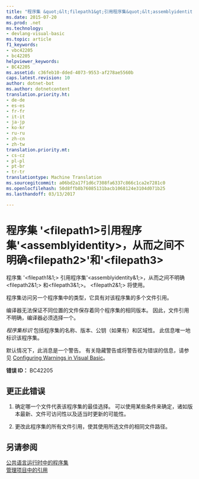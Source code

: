 ```yaml
---
title: "程序集 &quot;&lt;filepath1&gt;引用程序集&quot;&lt;assemblyidentity&gt;，从而之间不明确&lt;filepath2&gt;&quot;和&quot;&lt;filepath3&gt;&quot; |Microsoft 文档"
ms.date: 2015-07-20
ms.prod: .net
ms.technology:
- devlang-visual-basic
ms.topic: article
f1_keywords:
- vbc42205
- bc42205
helpviewer_keywords:
- BC42205
ms.assetid: c36feb10-dded-4073-9553-af278ae5560b
caps.latest.revision: 10
author: dotnet-bot
ms.author: dotnetcontent
translation.priority.ht:
- de-de
- es-es
- fr-fr
- it-it
- ja-jp
- ko-kr
- ru-ru
- zh-cn
- zh-tw
translation.priority.mt:
- cs-cz
- pl-pl
- pt-br
- tr-tr
translationtype: Machine Translation
ms.sourcegitcommit: a06bd2a17f1d6c7308fa6337c866c1ca2e7281c0
ms.openlocfilehash: 50d8ffb8b76085131bacb1068124e3104d071b25
ms.lasthandoff: 03/13/2017

---
```

# <a name="assembly-39ltfilepath1gt39-references-assembly-39ltassemblyidentitygt39-which-is-ambiguous-between-39ltfilepath2gt39-and-39ltfilepath3gt39"></a>程序集 '&lt;filepath1&gt;引用程序集'&lt;assemblyidentity&gt;，从而之间不明确&lt;filepath2&gt;'和'&lt;filepath3&gt;
程序集 '\<filepath1&1;> 引用程序集'\<assemblyidentity&1;>，从而之间不明确\<filepath2&1;> 和\<filepath3&1;>。 \<filepath2&1;> 将使用。  
  
 程序集访问另一个程序集中的类型，它具有对该程序集的多个文件引用。  
  
 编译器无法保证不同位置的文件保存着同个程序集的相同版本。 因此，文件引用不明确，编译器必须选择一个。  
  
 *程序集标识* 包括程序集的名称、版本、公钥（如果有）和区域性。 此信息唯一地标识该程序集。  
  
 默认情况下，此消息是一个警告。 有关隐藏警告或将警告视为错误的信息，请参见 [Configuring Warnings in Visual Basic](https://docs.microsoft.com/visualstudio/ide/configuring-warnings-in-visual-basic)。  
  
 **错误 ID：** BC42205  
  
## <a name="to-correct-this-error"></a>更正此错误  
  
1.  确定哪一个文件代表该程序集的最佳选择。 可以使用某些条件来确定，诸如版本最新、文件可访问性以及适当时更新的可能性。  
  
2.  更改此程序集的所有文件引用，使其使用所选文件的相同文件路径。  
  
## <a name="see-also"></a>另请参阅  
 [公共语言运行时中的程序集](https://msdn.microsoft.com/library/k3677y81)   
 [管理项目中的引用](https://docs.microsoft.com/visualstudio/ide/managing-references-in-a-project)   
